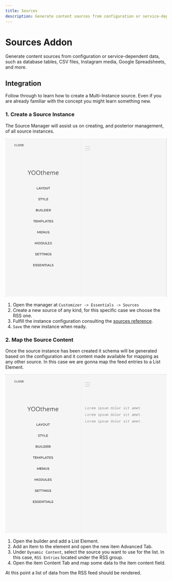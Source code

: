 ```yaml
---
title: Sources
description: Generate content sources from configuration or service-dependent data
---
```


# Sources Addon

Generate content sources from configuration or service-dependent data, such as database tables, CSV files, Instagram media, Google Spreadsheets, and more.

## Integration

Follow through to learn how to create a Multi-Instance source. Even if you are already familiar with the concept you might learn something new.

<!--@include: ../_partials/enable-addon-->

### 1. Create a Source Instance

The Source Manager will assist us on creating, and posterior management, of all source instances.

![Create a Source Instance](./assets/create-source-instance.gif)

1. Open the manager at `Customizer -> Essentials -> Sources`
2. Create a new source of any kind, for this specific case we choose the RSS one.
3. Fulfill the instance configuration consulting the [sources reference](./providers/).
4. `Save` the new instance when ready.

### 2. Map the Source Content

Once the source instance has been created it schema will be generated based on the configuration and it content made available for mapping as any other source. In this case we are gonna map the feed entries to a List Element.

![Map Source Content](./assets/map-source-content.gif)

1. Open the builder and add a List Element.
1. Add an Item to the element and open the new item Advanced Tab.
1. Under `Dynamic Content`, select the source you want to use for the list. In this case, `RSS Entries` located under the RSS group.
1. Open the item Content Tab and map some data to the item content field.

At this point a list of data from the RSS feed should be rendered.
